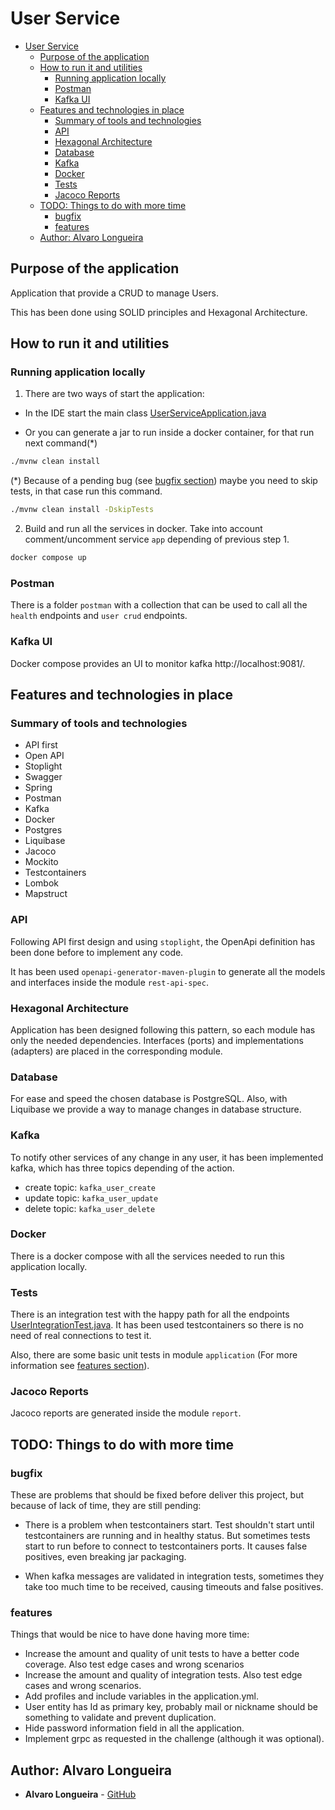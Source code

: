 # User Service

<!-- TOC -->
* [User Service](#user-service)
  * [Purpose of the application](#purpose-of-the-application)
  * [How to run it and utilities](#how-to-run-it-and-utilities)
    * [Running application locally](#running-application-locally)
    * [Postman](#postman)
    * [Kafka UI](#kafka-ui)
  * [Features and technologies in place](#features-and-technologies-in-place)
    * [Summary of tools and technologies](#summary-of-tools-and-technologies)
    * [API](#api-)
    * [Hexagonal Architecture](#hexagonal-architecture)
    * [Database](#database)
    * [Kafka](#kafka)
    * [Docker](#docker)
    * [Tests](#tests)
    * [Jacoco Reports](#jacoco-reports)
  * [TODO: Things to do with more time](#todo-things-to-do-with-more-time)
    * [bugfix](#bugfix)
    * [features](#features)
  * [Author: Alvaro Longueira](#author-alvaro-longueira)
<!-- TOC -->

## Purpose of the application
Application that provide a CRUD to manage Users. 

This has been done using SOLID principles and Hexagonal Architecture.

## How to run it and utilities

### Running application locally
1) There are two ways of start the application:
* In the IDE start the main class  [UserServiceApplication.java](main/src/main/java/com/alvarolongueira/user/service/UserServiceApplication.java)

* Or you can generate a jar to run inside a docker container, for that run next command(*)

```bash
./mvnw clean install
````

(*) Because of a pending bug (see [bugfix section](#bugfix)) maybe you need to skip tests, in that case run this command.
```bash
./mvnw clean install -DskipTests
````

2) Build and run all the services in docker. Take into account comment/uncomment service `app` depending of previous step 1.
```bash
docker compose up
````

### Postman
There is a folder `postman` with a collection that can be used to call all the `health` endpoints and `user crud` endpoints.

### Kafka UI
Docker compose provides an UI to monitor kafka http://localhost:9081/.


## Features and technologies in place
### Summary of tools and technologies
* API first
* Open API
* Stoplight
* Swagger
* Spring
* Postman
* Kafka
* Docker
* Postgres
* Liquibase
* Jacoco
* Mockito
* Testcontainers
* Lombok
* Mapstruct

### API 
Following API first design and using `stoplight`, the OpenApi definition has been done before to implement any code.

It has been used `openapi-generator-maven-plugin` to generate all the models and interfaces inside the module `rest-api-spec`.

### Hexagonal Architecture
Application has been designed following this pattern, so each module has only the needed dependencies. Interfaces (ports) and implementations (adapters) are placed in the corresponding module.

### Database
For ease and speed the chosen database is PostgreSQL. Also, with Liquibase we provide a way to manage changes in database structure.

### Kafka
To notify other services of any change in any user, it has been implemented kafka, which has three topics depending of the action.
* create topic: `kafka_user_create`
* update topic: `kafka_user_update`
* delete topic: `kafka_user_delete`

### Docker
There is a docker compose with all the services needed to run this application locally.

### Tests
There is an integration test with the happy path for all the endpoints [UserIntegrationTest.java](main/src/test/java/com/alvarolongueira/user/service/UserIntegrationTest.java). It has been used testcontainers so there is no need of real connections to test it.

Also, there are some basic unit tests in module `application` (For more information see [features section](#features)).

### Jacoco Reports
Jacoco reports are generated inside the module `report`.

## TODO: Things to do with more time

### bugfix
These are problems that should be fixed before deliver this project, but because of lack of time, they are still pending:

* There is a problem when testcontainers start. Test shouldn't start until testcontainers are running and in healthy status. But sometimes tests start to run before to connect to testcontainers ports. It causes false positives, even breaking jar packaging.

* When kafka messages are validated in integration tests, sometimes they take too much time to be received, causing timeouts and false positives.

### features
Things that would be nice to have done having more time:

* Increase the amount and quality of unit tests to have a better code coverage. Also test edge cases and wrong scenarios
* Increase the amount and quality of integration tests. Also test edge cases and wrong scenarios.
* Add profiles and include variables in the application.yml.
* User entity has Id as primary key, probably mail or nickname should be something to validate and prevent duplication.
* Hide password information field in all the application.
* Implement grpc as requested in the challenge (although it was optional).

## Author: Alvaro Longueira
* **Alvaro Longueira** - [GitHub](https://github.com/alvarolongueira)


